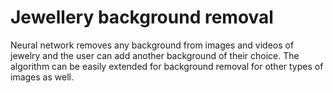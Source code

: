 # Jewellery background removal
Neural network removes any background from images and videos of jewelry and the user can add another background of their choice. 
The algorithm can be easily extended for background removal for other types of images as well.
